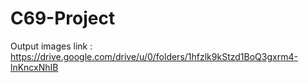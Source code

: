 # C69-Project

Output images link : https://drive.google.com/drive/u/0/folders/1hfzlk9kStzd1BoQ3gxrm4-lnKncxNhIB
